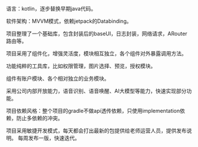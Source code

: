 语言：kotlin，逐步替换早期java代码。

软件架构：MVVM模式，依赖jetpack的Databinding。

项目整理了一个基础库，包含封装后的baseUI，日志封装，网络请求，ARouter路由等。

项目采用了组件化，增强灵活度，模块相互独立，各个组件对外暴露调用方法。

功能纯粹的工具库，比如权限管理，图片选择、预览，授权模块。

组件有账户模块、各个相对独立的业务模块。

采用公司内部开放能力，语音识别、语音唤醒、AI大模型等能力，快速实现部分功能。

项目依赖风格：整个项目的gradle不做api透传依赖，只使用implementation依赖，防止多依赖的冲突。

项目采用敏捷开发模式，每天都会打出最新的包提供给老师运营人员，提供发布说明。
每周发布一版，快速迭代。